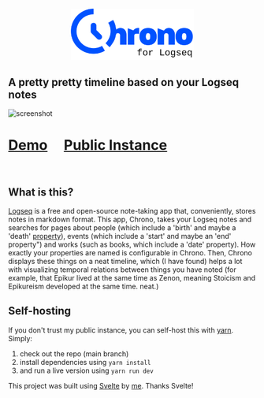 <p align='center'><img src='src/style/logo.svg' width=250px/></p>

<h2>A pretty pretty timeline based on your Logseq notes</h2>
<img src="https://github.com/janmartchouk/chrono-for-logseq/assets/19735475/13b9299c-8de9-40a5-b3e4-866e316bc436" alt="screenshot" />

<h1>
<a target='_blank' href="https://martcho.uk/app/chrono/?init=true&disabled_categories=%7B%22people%22%3Afalse%2C%22events%22%3Afalse%2C%22works%22%3Atrue%7D&entries=%5B%5B%22Lukrez%22%2C-99%2C-53%2C%22people%22%5D%2C%5B%22Alexander+der+gro%C3%9Fe%22%2C-356%2C-323%2C%22people%22%5D%2C%5B%22Epikur%22%2C-341%2C-271%2C%22people%22%5D%2C%5B%22Pyrrhon+von+Elis%22%2C-362%2C-275%2C%22people%22%5D%2C%5B%22Platon%22%2C-428%2C-347%2C%22people%22%5D%2C%5B%22Cicero%22%2C-106%2C-43%2C%22people%22%5D%2C%5B%22Panaitios+von+Rhodos%22%2C-180%2C-110%2C%22people%22%5D%2C%5B%22Der+Staat%22%2C-375%2C-275%2C%22works%22%5D%2C%5B%22Hellenismus%22%2C-323%2C-30%2C%22events%22%5D%2C%5B%22R%C3%B6mische+Republik%22%2C-509%2C-31%2C%22events%22%5D%2C%5B%22Aristoteles%22%2C-384%2C-322%2C%22people%22%5D%2C%5B%22Zenon+von+Kition%22%2C-333%2C-262%2C%22people%22%5D%2C%5B%22K%C3%B6nigszeit+%28Rom%29%22%2C-753%2C-509%2C%22events%22%5D%2C%5B%22Sokrates%22%2C-469%2C-399%2C%22people%22%5D%2C%5B%22Pelopponesischer+Krieg%22%2C-431%2C-404%2C%22events%22%5D%2C%5B%22Pythagoras%22%2C-570%2C-510%2C%22people%22%5D%2C%5B%22De+rerum+Natura%22%2C-1%2C99%2C%22works%22%5D%2C%5B%22Mark+Aurel%22%2C121%2C180%2C%22people%22%5D%2C%5B%22Krates+von+Theben%22%2C-365%2C-285%2C%22people%22%5D%2C%5B%22R%C3%B6misches+Reich%22%2C-753%2C476%2C%22events%22%5D%2C%5B%22Attischer+Seebund%22%2C-478%2C-404%2C%22events%22%5D%2C%5B%22Thales%22%2C-624%2C-548%2C%22people%22%5D%2C%5B%22Kaiserzeit+in+Rom%22%2C-31%2C476%2C%22events%22%5D%2C%5B%22Seneca%22%2C1%2C65%2C%22people%22%5D%2C%5B%22Antisthenes%22%2C-445%2C-365%2C%22people%22%5D%2C%5B%22Nero%22%2C37%2C68%2C%22people%22%5D%2C%5B%22Diogenes+von+Sinope%22%2C-413%2C-323%2C%22people%22%5D%5D">Demo</a> 
&nbsp;&nbsp;&nbsp;
<a target='_blank' href="https://martcho.uk/app/chrono/">Public Instance</a>
</h1>
<br>

<h2>What is this?</h2>
<p>
  <a target='_blank' href="https://logseq.com/">Logseq</a> is a free and open-source note-taking app that, conveniently, stores notes in markdown format. This app, Chrono, takes your Logseq notes and searches for pages about people (which include a 'birth' and maybe a 'death' <a target='_blank' href="https://discuss.logseq.com/t/lesson-5-how-to-power-your-workflows-using-properties-and-dynamic-variables/10173">property</a>), events (which include a 'start' and maybe an 'end' property") and works (such as books, which include a 'date' property). How exactly your properties are named is configurable in Chrono. Then, Chrono displays these things on a neat timeline, which (I have found) helps a lot with visualizing temporal relations between things you have noted (for example, that Epikur lived at the same time as Zenon, meaning Stoicism and Epikureism developed at the same time. neat.) 
</p>
<h2>Self-hosting</h2>
<p>If you don't trust my public instance, you can self-host this with <a target='_blank' href='https://yarnpkg.com/'>yarn</a>. Simply:
<ol>
  <li>check out the repo (main branch)</li> 
  <li>install dependencies using <code>yarn install</code></li>
  <li>and run a live version using <code>yarn run dev</code></li>
</ol>
</p>
<p>
  This project was built using <a target='_blank' href='https://svelte.dev/'>Svelte</a> by <a target='_blank' href='https://martcho.uk/'>me</a>. Thanks Svelte!
</p>

